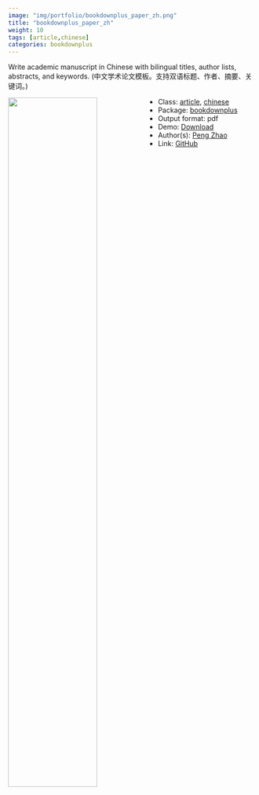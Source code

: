 ```yaml
---
image: "img/portfolio/bookdownplus_paper_zh.png"
title: "bookdownplus_paper_zh"
weight: 10
tags: [article,chinese]
categories: bookdownplus
---
```


Write academic manuscript in Chinese with bilingual titles, author lists, abstracts, and keywords. (中文学术论文模板。支持双语标题、作者、摘要、关键词。)

<!--more-->

<p><a href="../../img/portfolio/bookdownplus_paper_zh.png"><img class = "jf-image-shadow" src="../../img/portfolio/bookdownplus_paper_zh.png", width="60%"  align="left"></a></p>



- Class: [article](../../tags/article), [chinese](../../tags/chinese)
- Package: [bookdownplus](bookdownplus)
- Output format: pdf
- Demo: [Download](https://pzhaonet.github.io/bookdownplus/inst2/paper_zh/showcase/paper_zh.pdf)
- Author(s): [Peng Zhao](https://pzhao.org)
- Link: [GitHub](https://github.com/pzhaonet/bookdownplus)


